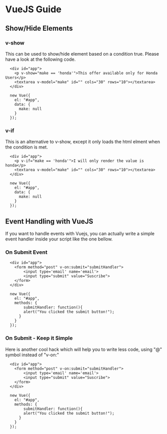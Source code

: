 # VueJS Guide

## Show/Hide Elements
### v-show
This can be used to show/hide element based on a condition true. Please have a look at the following code.
```
  <div id="app">
    <p v-show="make == 'honda'">This offer available only for Honda Users</p>
    <textarea v-model="make" id="" cols="30" rows="10"></textarea>
  </div>
  
  new Vue({
    el: "#app",
    data: {
      make: null
    }
  });
```
### v-if
This is an alternative to v-show, except it only loads the html elment when the condition is met.

```
  <div id="app">
    <p v-if="make == 'honda'">I will only render the value is honda</p>
    <textarea v-model="make" id="" cols="30" rows="10"></textarea>
  </div>
  
  new Vue({
    el: "#app",
    data: {
      make: null
    }
  });
```

## Event Handling with VueJS
If you want to handle events with Vuejs, you can actually write a simple event handler inside your script like the one bellow.

### On Submit Event

```
  <div id="app">
    <form method="post" v-on:submit="submitHandler">
        <input type='email' name='email'>
        <input type="submit" value="Suscribe">
    </form>
  </div>
  
  new Vue({
    el: "#app",
    methods: {
    	submitHandler: function(){
      	alert("You clicked the submit button!");
      }
    }
  });
```

### On Submit - Keep it Simple
Here is another cool hack which will help you to write less code, using "@" symbol instead of "v-on:"

```
  <div id="app">
    <form method="post" v-on:submit="submitHandler">
        <input type='email' name='email'>
        <input type="submit" value="Suscribe">
    </form>
  </div>
  
  new Vue({
    el: "#app",
    methods: {
    	submitHandler: function(){
      	alert("You clicked the submit button!");
      }
    }
  });
```
